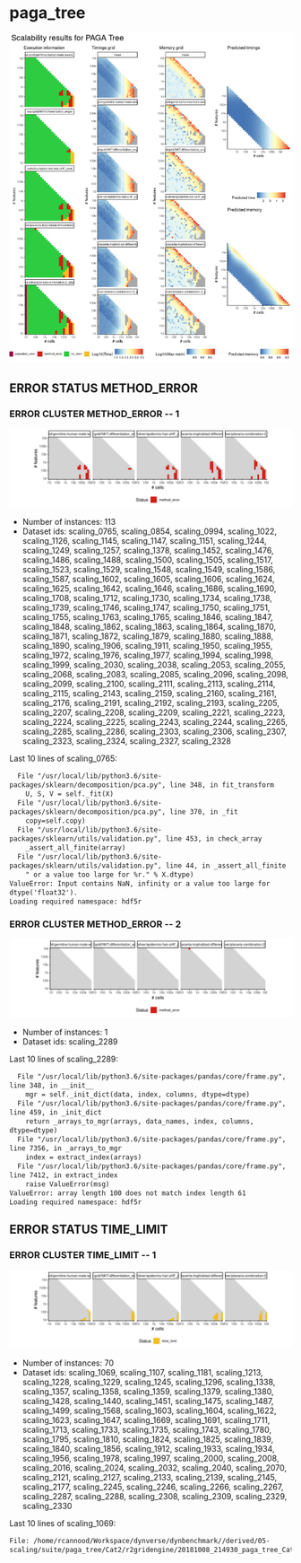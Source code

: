 # paga_tree
![Overview](paga_tree.png)

## ERROR STATUS METHOD_ERROR

### ERROR CLUSTER METHOD_ERROR -- 1
![Cluster plot](error_class_plots/paga_tree_method_error_1.png)

 * Number of instances: 113
 * Dataset ids: scaling_0765, scaling_0854, scaling_0994, scaling_1022, scaling_1126, scaling_1145, scaling_1147, scaling_1151, scaling_1244, scaling_1249, scaling_1257, scaling_1378, scaling_1452, scaling_1476, scaling_1486, scaling_1488, scaling_1500, scaling_1505, scaling_1517, scaling_1523, scaling_1529, scaling_1548, scaling_1549, scaling_1586, scaling_1587, scaling_1602, scaling_1605, scaling_1606, scaling_1624, scaling_1625, scaling_1642, scaling_1646, scaling_1686, scaling_1690, scaling_1708, scaling_1712, scaling_1730, scaling_1734, scaling_1738, scaling_1739, scaling_1746, scaling_1747, scaling_1750, scaling_1751, scaling_1755, scaling_1763, scaling_1765, scaling_1846, scaling_1847, scaling_1848, scaling_1862, scaling_1863, scaling_1864, scaling_1870, scaling_1871, scaling_1872, scaling_1879, scaling_1880, scaling_1888, scaling_1890, scaling_1906, scaling_1911, scaling_1950, scaling_1955, scaling_1972, scaling_1976, scaling_1977, scaling_1994, scaling_1998, scaling_1999, scaling_2030, scaling_2038, scaling_2053, scaling_2055, scaling_2068, scaling_2083, scaling_2085, scaling_2096, scaling_2098, scaling_2099, scaling_2100, scaling_2111, scaling_2113, scaling_2114, scaling_2115, scaling_2143, scaling_2159, scaling_2160, scaling_2161, scaling_2176, scaling_2191, scaling_2192, scaling_2193, scaling_2205, scaling_2207, scaling_2208, scaling_2209, scaling_2221, scaling_2223, scaling_2224, scaling_2225, scaling_2243, scaling_2244, scaling_2265, scaling_2285, scaling_2286, scaling_2303, scaling_2306, scaling_2307, scaling_2323, scaling_2324, scaling_2327, scaling_2328

Last 10 lines of scaling_0765:
```
  File "/usr/local/lib/python3.6/site-packages/sklearn/decomposition/pca.py", line 348, in fit_transform
    U, S, V = self._fit(X)
  File "/usr/local/lib/python3.6/site-packages/sklearn/decomposition/pca.py", line 370, in _fit
    copy=self.copy)
  File "/usr/local/lib/python3.6/site-packages/sklearn/utils/validation.py", line 453, in check_array
    _assert_all_finite(array)
  File "/usr/local/lib/python3.6/site-packages/sklearn/utils/validation.py", line 44, in _assert_all_finite
    " or a value too large for %r." % X.dtype)
ValueError: Input contains NaN, infinity or a value too large for dtype('float32').
Loading required namespace: hdf5r
```

### ERROR CLUSTER METHOD_ERROR -- 2
![Cluster plot](error_class_plots/paga_tree_method_error_2.png)

 * Number of instances: 1
 * Dataset ids: scaling_2289

Last 10 lines of scaling_2289:
```
  File "/usr/local/lib/python3.6/site-packages/pandas/core/frame.py", line 348, in __init__
    mgr = self._init_dict(data, index, columns, dtype=dtype)
  File "/usr/local/lib/python3.6/site-packages/pandas/core/frame.py", line 459, in _init_dict
    return _arrays_to_mgr(arrays, data_names, index, columns, dtype=dtype)
  File "/usr/local/lib/python3.6/site-packages/pandas/core/frame.py", line 7356, in _arrays_to_mgr
    index = extract_index(arrays)
  File "/usr/local/lib/python3.6/site-packages/pandas/core/frame.py", line 7412, in extract_index
    raise ValueError(msg)
ValueError: array length 100 does not match index length 61
Loading required namespace: hdf5r
```

## ERROR STATUS TIME_LIMIT

### ERROR CLUSTER TIME_LIMIT -- 1
![Cluster plot](error_class_plots/paga_tree_time_limit_1.png)

 * Number of instances: 70
 * Dataset ids: scaling_1069, scaling_1107, scaling_1181, scaling_1213, scaling_1228, scaling_1229, scaling_1245, scaling_1296, scaling_1338, scaling_1357, scaling_1358, scaling_1359, scaling_1379, scaling_1380, scaling_1428, scaling_1440, scaling_1451, scaling_1475, scaling_1487, scaling_1499, scaling_1568, scaling_1603, scaling_1604, scaling_1622, scaling_1623, scaling_1647, scaling_1669, scaling_1691, scaling_1711, scaling_1713, scaling_1733, scaling_1735, scaling_1743, scaling_1780, scaling_1795, scaling_1810, scaling_1824, scaling_1825, scaling_1839, scaling_1840, scaling_1856, scaling_1912, scaling_1933, scaling_1934, scaling_1956, scaling_1978, scaling_1997, scaling_2000, scaling_2008, scaling_2016, scaling_2024, scaling_2032, scaling_2040, scaling_2070, scaling_2121, scaling_2127, scaling_2133, scaling_2139, scaling_2145, scaling_2177, scaling_2245, scaling_2246, scaling_2266, scaling_2267, scaling_2287, scaling_2288, scaling_2308, scaling_2309, scaling_2329, scaling_2330

Last 10 lines of scaling_1069:
```
File: /home/rcannood/Workspace/dynverse/dynbenchmark//derived/05-scaling/suite/paga_tree/Cat2/r2gridengine/20181008_214930_paga_tree_Cat2_NNIZUgvHrL/log/log.389.e.txt
```


